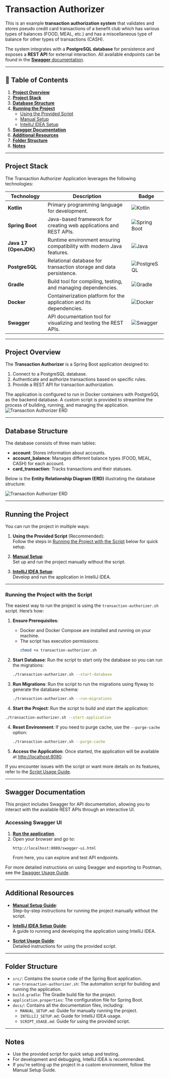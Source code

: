 # Transaction Authorizer

This is an example **transaction authorization system** that validates and stores pseudo credit card transactions of a benefit club which has various types of balances (FOOD, MEAL, etc.) and has a miscellaneous type of balance for other types of transactions (CASH).

The system integrates with a **PostgreSQL database** for persistence and exposes a **REST API** for external interaction. All available endpoints can be found in the [**Swagger** documentation](#swagger-documentation).

---

## 📌 Table of Contents

1. **[Project Overview](#project-overview)**
2. **[Project Stack](#project-stack)**
3. **[Database Structure](#database-structure)**
4. **[Running the Project](#running-the-project)**
   - [Using the Provided Script](#running-the-project-with-the-script)
   - [Manual Setup](docs/MANUAL_SETUP.md)
   - [IntelliJ IDEA Setup](docs/INTELLIJ_SETUP.md)
5. **[Swagger Documentation](#swagger-documentation)**
6. **[Additional Resources](#additional-resources)**
7. **[Folder Structure](#folder-structure)**
8. **[Notes](#notes)**

---

## Project Stack

The Transaction Authorizer Application leverages the following technologies:

| **Technology**         | **Description**                                                                                               | **Badge**                                                                                                                                              |
|-------------------------|-------------------------------------------------------------------------------------------------------------|--------------------------------------------------------------------------------------------------------------------------------------------------------|
| **Kotlin**             | Primary programming language for development.                                                              | ![Kotlin](https://img.shields.io/badge/Kotlin-0095D5?logo=kotlin&logoColor=white&style=flat-square)                                                   |
| **Spring Boot**        | Java-based framework for creating web applications and REST APIs.                                          | ![Spring Boot](https://img.shields.io/badge/Spring_Boot-6DB33F?logo=spring-boot&logoColor=white&style=flat-square)                                     |
| **Java 17 (OpenJDK)**  | Runtime environment ensuring compatibility with modern Java features.                                       | ![Java](https://img.shields.io/badge/Java_17-007396?logo=java&logoColor=white&style=flat-square)                                                      |
| **PostgreSQL**         | Relational database for transaction storage and data persistence.                                          | ![PostgreSQL](https://img.shields.io/badge/PostgreSQL-336791?logo=postgresql&logoColor=white&style=flat-square)                                       |
| **Gradle**             | Build tool for compiling, testing, and managing dependencies.                                              | ![Gradle](https://img.shields.io/badge/Gradle-02303A?logo=gradle&logoColor=white&style=flat-square)                                                   |
| **Docker**             | Containerization platform for the application and its dependencies.                                       | ![Docker](https://img.shields.io/badge/Docker-2496ED?logo=docker&logoColor=white&style=flat-square)                                                   |
| **Swagger**            | API documentation tool for visualizing and testing the REST APIs.                                           | ![Swagger](https://img.shields.io/badge/Swagger-85EA2D?logo=swagger&logoColor=white&style=flat-square)                                                |

---

## Project Overview

The **Transaction Authorizer** is a Spring Boot application designed to:

1. Connect to a PostgreSQL database.
2. Authenticate and authorize transactions based on specific rules.
3. Provide a REST API for transaction authorization.

The application is configured to run in Docker containers with PostgreSQL as the backend database. A custom script is provided to streamline the process of building, running, and managing the application.
![Transaction Authorizer ERD](https://github.com/user-attachments/assets/f49d350d-26e1-4f1d-99fa-be830b40f2c9)

---

## Database Structure

The database consists of three main tables:

- **account**: Stores information about accounts.
- **account_balance**: Manages different balance types (FOOD, MEAL, CASH) for each account.
- **card_transaction**: Tracks transactions and their statuses.

Below is the **Entity Relationship Diagram (ERD)** illustrating the database structure:

![Transaction Authorizer ERD](https://github.com/user-attachments/assets/f49d350d-26e1-4f1d-99fa-be830b40f2c9)

---

## Running the Project

You can run the project in multiple ways:

1. **Using the Provided Script** (Recommended):  
   Follow the steps in [Running the Project with the Script](#running-the-project-with-the-script) below for quick setup.

2. **[Manual Setup](docs/MANUAL_SETUP.md)**:  
   Set up and run the project manually without the script.

3. **[IntelliJ IDEA Setup](docs/INTELLIJ_SETUP.md)**:  
   Develop and run the application in IntelliJ IDEA.

---

### Running the Project with the Script

The easiest way to run the project is using the `transaction-authorizer.sh` script. Here’s how:

1. **Ensure Prerequisites**:
   - Docker and Docker Compose are installed and running on your machine.
   - The script has execution permissions:
     ```bash
     chmod +x transaction-authorizer.sh
     ```

2. **Start Database**:
   Run the script to start only the database so you can run the migrations:
   ```bash
   ./transaction-authorizer.sh --start-database
   ```

3. **Run Migrations**:
   Run the script to run the migrations using flyway to generate the database schema:
   ```bash
   ./transaction-authorizer.sh --run-migrations
   ```
 4. **Start the Project**:
   Run the script to build and start the application:
   ```bash
   ./transaction-authorizer.sh --start-application
   ```

4. **Reset Environment**:
   If you need to purge cache, use the `--purge-cache` option:
   ```bash
   ./transaction-authorizer.sh --purge-cache
   ```

5. **Access the Application**:
   Once started, the application will be available at [http://localhost:8080](http://localhost:8080).

If you encounter issues with the script or want more details on its features, refer to the [Script Usage Guide](docs/SCRIPT_USAGE.md).

---

## Swagger Documentation

This project includes Swagger for API documentation, allowing you to interact with the available REST APIs through an interactive UI.

### Accessing Swagger UI

1. [**Run the application**](#running-the-project).
2. Open your browser and go to:
   ```
   http://localhost:8080/swagger-ui.html
   ```
   From here, you can explore and test API endpoints.

For more detailed instructions on using Swagger and exporting to Postman, see the [Swagger Usage Guide](docs/SWAGGER_USAGE.md).

---

## Additional Resources

- **[Manual Setup Guide](docs/MANUAL_SETUP.md)**:  
  Step-by-step instructions for running the project manually without the script.

- **[IntelliJ IDEA Setup Guide](docs/INTELLIJ_SETUP.md)**:  
  A guide to running and developing the application using IntelliJ IDEA.

- **[Script Usage Guide](docs/SCRIPT_USAGE.md)**:  
  Detailed instructions for using the provided script.

---

## Folder Structure

- `src/`: Contains the source code of the Spring Boot application.
- `run-transaction-authorizer.sh`: The automation script for building and running the application.
- `build.gradle`: The Gradle build file for the project.
- `application.properties`: The configuration file for Spring Boot.
- `docs/`: Contains all the documentation files, including:
   - `MANUAL_SETUP.md`: Guide for manually running the project.
   - `INTELLIJ_SETUP.md`: Guide for IntelliJ IDEA usage.
   - `SCRIPT_USAGE.md`: Guide for using the provided script.

---

## Notes

- Use the provided script for quick setup and testing.
- For development and debugging, IntelliJ IDEA is recommended.
- If you're setting up the project in a custom environment, follow the Manual Setup Guide.
